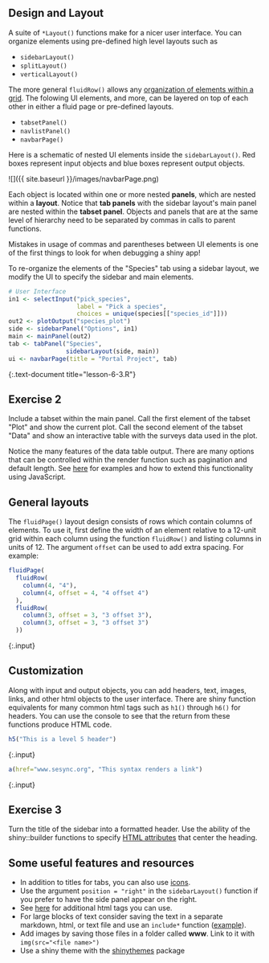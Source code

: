 ---
---

## Design and Layout

A suite of `*Layout()` functions make for a nicer user interface. You can organize elements using pre-defined high level layouts such as

- `sidebarLayout()`
- `splitLayout()`
- `verticalLayout()`

<!--split-->

The more general `fluidRow()` allows any [organization of elements within a grid](http://shiny.rstudio.com/articles/layout-guide.html#grid-layouts-in-depth).
The folowing UI elements, and more, can be layered on top of each other in either a fluid page or pre-defined layouts.

- `tabsetPanel()`
- `navlistPanel()`
- `navbarPage()`

<!--split-->

Here is a schematic of nested UI elements inside the `sidebarLayout()`. Red boxes represent input objects and blue boxes represent output objects.

![]({{ site.baseurl }}/images/navbarPage.png)

<aside class="notes" markdown="block">

Each object is located within one or more nested **panels**, which are nested within a **layout**.
Notice that **tab panels** with the sidebar layout's main panel are nested within the **tabset panel**.
Objects and panels that are at the same level of hierarchy need to be separated by commas in calls to parent functions.

Mistakes in usage of commas and parentheses between UI elements is one of the first things to look for when debugging a shiny app! 

</aside>

<!--split-->

To re-organize the elements of the "Species" tab using a sidebar layout, we modify the UI to specify the sidebar and main elements.


~~~r
# User Interface
in1 <- selectInput("pick_species",
                   label = "Pick a species",
                   choices = unique(species[["species_id"]]))
out2 <- plotOutput("species_plot")
side <- sidebarPanel("Options", in1)
main <- mainPanel(out2)
tab <- tabPanel("Species",
                sidebarLayout(side, main))
ui <- navbarPage(title = "Portal Project", tab)						      
~~~
{:.text-document title="lesson-6-3.R"}

<!--split-->

## Exercise 2

Include a tabset within the main panel. Call the first element of the tabset "Plot" and show the current plot. Call the second element of the tabset "Data" and show an interactive table with the surveys data used in the plot.


<aside class="notes" markdown="block">

Notice the many features of the data table output. There are many options that can be controlled within the render function such as pagination and default length. See [here](http://shiny.rstudio.com/gallery/datatables-options.html) for examples and how to extend this functionality using JavaScript.

</aside>

<!--split-->

## General layouts

The `fluidPage()` layout design consists of rows which contain columns of elements. To use it, first define the width of an element relative to a 12-unit grid within each column using the function `fluidRow()` and listing columns in units of 12. The argument `offset` can be used to add extra spacing. For example:


~~~r
fluidPage(
  fluidRow(
    column(4, "4"),
    column(4, offset = 4, "4 offset 4")      
  ),
  fluidRow(
    column(3, offset = 3, "3 offset 3"),
    column(3, offset = 3, "3 offset 3")  
  ))
~~~
{:.input}

<!--split-->

## Customization

Along with input and output objects, you can add headers, text, images, links, and other html objects to the user interface. There are shiny function equivalents for many common html tags such as `h1()` through `h6()` for headers. You can use the console to see that the return from these functions produce HTML code.


~~~r
h5("This is a level 5 header")
~~~
{:.input}


~~~r
a(href="www.sesync.org", "This syntax renders a link")
~~~
{:.input}

<!--split-->

## Exercise 3

Turn the title of the sidebar into a formatted header. Use the ability of the shiny::builder functions to specify [HTML attributes](http://www.w3schools.com/tags/tag_hn.asp) that center the heading.

<!--split-->

## Some useful features and resources

- In addition to titles for tabs, you can also use [icons](http://shiny.rstudio.com/reference/shiny/latest/icon.html). 
- Use the argument `position = "right"` in the `sidebarLayout()` function if you prefer to have the side panel appear on the right. 
- See [here](http://shiny.rstudio.com/articles/tag-glossary.html) for additional html tags you can use.
- For large blocks of text consider saving the text in a separate markdown, html, or text file and use an `include*` function ([example](http://shiny.rstudio.com/gallery/including-html-text-and-markdown-files.html)). 
- Add images by saving those files in a folder called **www**. Link to it with `img(src="<file name>")`
- Use a shiny theme with the [shinythemes](http://rstudio.github.io/shinythemes/) package
